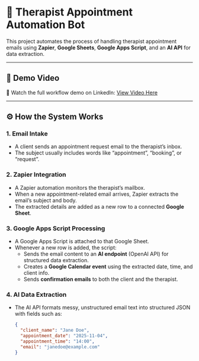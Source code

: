 # 🧠 Therapist Appointment Automation Bot

This project automates the process of handling therapist appointment emails using **Zapier**, **Google Sheets**, **Google Apps Script**, and an **AI API** for data extraction.

---

## 🎥 Demo Video
🔗 Watch the full workflow demo on LinkedIn: [View Video Here]([YOUR_LINKEDIN_VIDEO_LINK_HERE](https://www.linkedin.com/posts/likhwa-mpika-714960339_ai-automation-googleappsscript-ugcPost-7389469118074273792-JQ8T?utm_source=share&utm_medium=member_desktop&rcm=ACoAAFUJZgABFjGu1-VRZLywGc3_1E5-0m4x8hc))

---

## ⚙️ How the System Works

### 1. Email Intake
- A client sends an appointment request email to the therapist’s inbox.
- The subject usually includes words like “appointment”, “booking”, or “request”.

### 2. Zapier Integration
- A Zapier automation monitors the therapist’s mailbox.
- When a new appointment-related email arrives, Zapier extracts the email’s subject and body.
- The extracted details are added as a new row to a connected **Google Sheet**.

### 3. Google Apps Script Processing
- A Google Apps Script is attached to that Google Sheet.
- Whenever a new row is added, the script:
  - Sends the email content to an **AI endpoint** (OpenAI API) for structured data extraction.
  - Creates a **Google Calendar event** using the extracted date, time, and client info.
  - Sends **confirmation emails** to both the client and the therapist.

### 4. AI Data Extraction
- The AI API formats messy, unstructured email text into structured JSON with fields such as:
  ```json
  {
    "client_name": "Jane Doe",
    "appointment_date": "2025-11-04",
    "appointment_time": "14:00",
    "email": "janedoe@example.com"
  }
